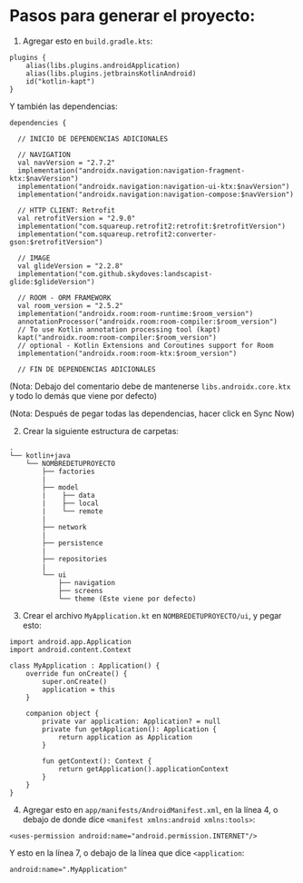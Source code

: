 # Pasos para generar el proyecto:

1. Agregar esto en `build.gradle.kts`:

```
plugins {
    alias(libs.plugins.androidApplication)
    alias(libs.plugins.jetbrainsKotlinAndroid)
    id("kotlin-kapt")
}
```

Y también las dependencias:

```
dependencies {

  // INICIO DE DEPENDENCIAS ADICIONALES

  // NAVIGATION
  val navVersion = "2.7.2"
  implementation("androidx.navigation:navigation-fragment-ktx:$navVersion")
  implementation("androidx.navigation:navigation-ui-ktx:$navVersion")
  implementation("androidx.navigation:navigation-compose:$navVersion")

  // HTTP CLIENT: Retrofit
  val retrofitVersion = "2.9.0"
  implementation("com.squareup.retrofit2:retrofit:$retrofitVersion")
  implementation("com.squareup.retrofit2:converter-gson:$retrofitVersion")

  // IMAGE
  val glideVersion = "2.2.8"
  implementation("com.github.skydoves:landscapist-glide:$glideVersion")

  // ROOM - ORM FRAMEWORK
  val room_version = "2.5.2"
  implementation("androidx.room:room-runtime:$room_version")
  annotationProcessor("androidx.room:room-compiler:$room_version")
  // To use Kotlin annotation processing tool (kapt)
  kapt("androidx.room:room-compiler:$room_version")
  // optional - Kotlin Extensions and Coroutines support for Room
  implementation("androidx.room:room-ktx:$room_version")

  // FIN DE DEPENDENCIAS ADICIONALES
```
(Nota: Debajo del comentario debe de mantenerse `libs.androidx.core.ktx` y todo lo demás que viene por defecto)

(Nota: Después de pegar todas las dependencias, hacer click en Sync Now)

2. Crear la siguiente estructura de carpetas:
```
.
└── kotlin+java
    └── NOMBREDETUPROYECTO
        ├── factories
        |
        ├── model
        |    ├── data
        |    ├── local
        |    └── remote
        |
        ├── network
        |
        ├── persistence
        |
        ├── repositories
        |
        └── ui
            ├── navigation
            ├── screens
            └── theme (Este viene por defecto)

```

3. Crear el archivo `MyApplication.kt` en `NOMBREDETUPROYECTO/ui`, y pegar esto:

```
import android.app.Application
import android.content.Context

class MyApplication : Application() {
    override fun onCreate() {
        super.onCreate()
        application = this
    }

    companion object {
        private var application: Application? = null
        private fun getApplication(): Application {
            return application as Application
        }

        fun getContext(): Context {
            return getApplication().applicationContext
        }
    }
}
```

4. Agregar esto en `app/manifests/AndroidManifest.xml`, en la línea 4, o debajo de donde dice `<manifest xmlns:android xmlns:tools>`:

```
<uses-permission android:name="android.permission.INTERNET"/>
```

Y esto en la línea 7, o debajo de la línea que dice `<application`:

```
android:name=".MyApplication"
```
